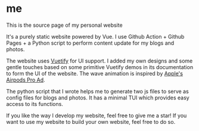 # me
This is the source page of my personal website

It's a purely static website powered by Vue. I use Github Action + Github Pages + a Python script to perform content update for my blogs and photos.

The website uses [Vuetify](https://vuetifyjs.com/en/) for UI support. I added my own designs and some gentle touches based on some primitive Vuetify demos in its documentation to form the UI of the website. The wave animation is inspired by [Apple's Airpods Pro Ad](https://www.apple.com/airpods-pro/).

The python script that I wrote helps me to generate two js files to serve as config files for blogs and photos. It has a minimal TUI which provides easy access to its functions.

If you like the way I develop my website, feel free to give me a star! If you want to use my website to build your own website, feel free to do so.
